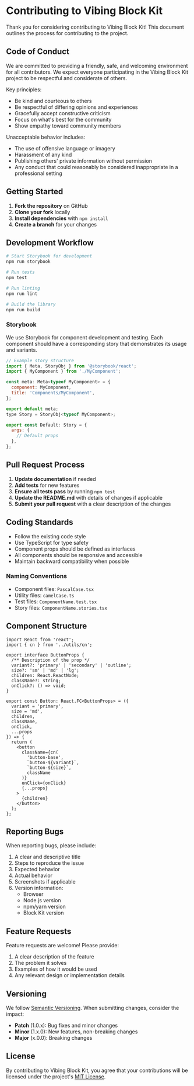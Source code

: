 # Contributing to Vibing Block Kit

Thank you for considering contributing to Vibing Block Kit! This document outlines the process for contributing to the project.

## Code of Conduct

We are committed to providing a friendly, safe, and welcoming environment for all contributors. We expect everyone participating in the Vibing Block Kit project to be respectful and considerate of others. 

Key principles:
- Be kind and courteous to others
- Be respectful of differing opinions and experiences
- Gracefully accept constructive criticism
- Focus on what's best for the community
- Show empathy toward community members

Unacceptable behavior includes:
- The use of offensive language or imagery
- Harassment of any kind
- Publishing others' private information without permission
- Any conduct that could reasonably be considered inappropriate in a professional setting

## Getting Started

1. **Fork the repository** on GitHub
2. **Clone your fork** locally
3. **Install dependencies** with `npm install`
4. **Create a branch** for your changes

## Development Workflow

```bash
# Start Storybook for development
npm run storybook

# Run tests
npm test

# Run linting
npm run lint

# Build the library
npm run build
```

### Storybook

We use Storybook for component development and testing. Each component should have a corresponding story that demonstrates its usage and variants.

```jsx
// Example story structure
import { Meta, StoryObj } from '@storybook/react';
import { MyComponent } from './MyComponent';

const meta: Meta<typeof MyComponent> = {
  component: MyComponent,
  title: 'Components/MyComponent',
};

export default meta;
type Story = StoryObj<typeof MyComponent>;

export const Default: Story = {
  args: {
    // Default props
  },
};
```

## Pull Request Process

1. **Update documentation** if needed
2. **Add tests** for new features
3. **Ensure all tests pass** by running `npm test`
4. **Update the README.md** with details of changes if applicable
5. **Submit your pull request** with a clear description of the changes

## Coding Standards

- Follow the existing code style
- Use TypeScript for type safety
- Component props should be defined as interfaces
- All components should be responsive and accessible
- Maintain backward compatibility when possible

### Naming Conventions

- Component files: `PascalCase.tsx`
- Utility files: `camelCase.ts`
- Test files: `ComponentName.test.tsx`
- Story files: `ComponentName.stories.tsx`

## Component Structure

```tsx
import React from 'react';
import { cn } from '../utils/cn';

export interface ButtonProps {
  /** Description of the prop */
  variant?: 'primary' | 'secondary' | 'outline';
  size?: 'sm' | 'md' | 'lg';
  children: React.ReactNode;
  className?: string;
  onClick?: () => void;
}

export const Button: React.FC<ButtonProps> = ({
  variant = 'primary',
  size = 'md',
  children,
  className,
  onClick,
  ...props
}) => {
  return (
    <button
      className={cn(
        'button-base',
        `button-${variant}`,
        `button-${size}`,
        className
      )}
      onClick={onClick}
      {...props}
    >
      {children}
    </button>
  );
};
```

## Reporting Bugs

When reporting bugs, please include:

1. A clear and descriptive title
2. Steps to reproduce the issue
3. Expected behavior
4. Actual behavior
5. Screenshots if applicable
6. Version information:
   - Browser
   - Node.js version
   - npm/yarn version
   - Block Kit version

## Feature Requests

Feature requests are welcome! Please provide:

1. A clear description of the feature
2. The problem it solves
3. Examples of how it would be used
4. Any relevant design or implementation details

## Versioning

We follow [Semantic Versioning](https://semver.org/). When submitting changes, consider the impact:

- **Patch** (1.0.x): Bug fixes and minor changes
- **Minor** (1.x.0): New features, non-breaking changes
- **Major** (x.0.0): Breaking changes

## License

By contributing to Vibing Block Kit, you agree that your contributions will be licensed under the project's [MIT License](LICENSE). 
